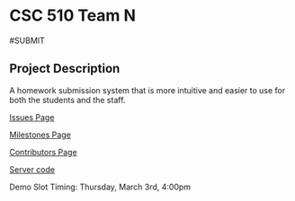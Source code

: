 # CSC 510 Team N
#SUBMIT

## Project Description
A homework submission system that is more intuitive and easier to use for both the students and the staff.

[Issues Page](https://github.com/gvivek19/CSC510-Team-N/issues?utf8=%E2%9C%93&q=is%3Aissue)

[Milestones Page](https://github.com/gvivek19/CSC510-Team-N/milestones)

[Contributors Page](https://github.com/gvivek19/CSC510-Team-N/graphs/contributors)

[Server code](https://github.com/gvivek19/CSC510-Team-N/tree/master/server)

Demo Slot Timing: Thursday, March 3rd, 4:00pm


